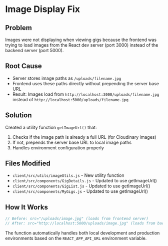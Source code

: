 # Image Display Fix

## Problem
Images were not displaying when viewing gigs because the frontend was trying to load images from the React dev server (port 3000) instead of the backend server (port 5000).

## Root Cause
- Server stores image paths as `/uploads/filename.jpg`
- Frontend uses these paths directly without prepending the server base URL
- Result: Images load from `http://localhost:3000/uploads/filename.jpg` instead of `http://localhost:5000/uploads/filename.jpg`

## Solution
Created a utility function `getImageUrl()` that:
1. Checks if the image path is already a full URL (for Cloudinary images)
2. If not, prepends the server base URL to local image paths
3. Handles environment configuration properly

## Files Modified
- `client/src/utils/imageUtils.js` - New utility function
- `client/src/components/GigDetails.js` - Updated to use getImageUrl()
- `client/src/components/GigList.js` - Updated to use getImageUrl()  
- `client/src/components/MyGigs.js` - Updated to use getImageUrl()

## How It Works
```javascript
// Before: src="/uploads/image.jpg" (loads from frontend server)
// After: src="http://localhost:5000/uploads/image.jpg" (loads from backend server)
```

The function automatically handles both local development and production environments based on the `REACT_APP_API_URL` environment variable.
